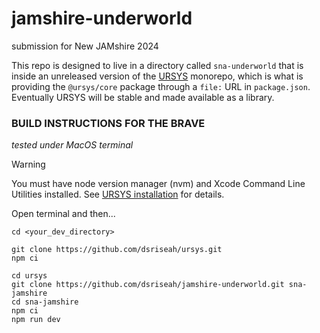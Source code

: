 # jamshire-underworld
submission for New JAMshire 2024

This repo is designed to live in a directory called `sna-underworld` that is inside an unreleased version of the [URSYS](https://github.com/dsriseah/ursys/) monorepo, which is what is providing the `@ursys/core` package through a `file:` URL in `package.json`. Eventually URSYS will be stable and made available as a library.

### BUILD INSTRUCTIONS FOR THE BRAVE 

_tested under MacOS terminal_

> [!WARNING]
>  You must have node version manager (nvm) and Xcode Command Line Utilities installed. See [URSYS installation](https://github.com/dsriseah/ursys/wiki/Installation) for details.

Open terminal and then...
```
cd <your_dev_directory>

git clone https://github.com/dsriseah/ursys.git
npm ci

cd ursys
git clone https://github.com/dsriseah/jamshire-underworld.git sna-jamshire
cd sna-jamshire
npm ci
npm run dev
```
